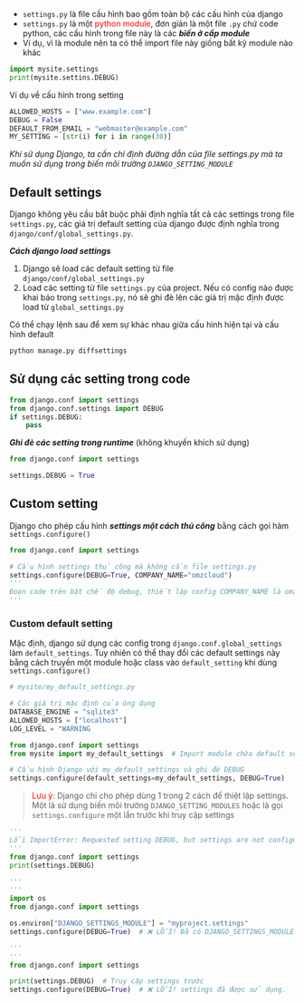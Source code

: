 * `settings.py` là file cấu hình bao gồm toàn bộ các cấu hình của django
* `settings.py` là một <span style="color:rgb(255, 0, 0)">python module</span>, đơn giản là một file `.py` chứ code python, các cấu hình trong file này là các ***biến ở cấp module***
* Ví dụ, vì là module nên ta có thể import file này giống bất kỳ module nào khác
```python
import mysite.settings
print(mysite.settins.DEBUG)
```

Ví dụ về cấu hình trong setting
```python
ALLOWED_HOSTS = ["www.example.com"]
DEBUG = False
DEFAULT_FROM_EMAIL = "webmaster@example.com"
MY_SETTING = [str(i) for i in range(30)]
```

*Khi sử dụng Django, ta cần chỉ định đường dẫn của file settings.py mà ta muốn sử dụng trong biến môi trường `DJANGO_SETTING_MODULE`*

## Default settings
Django không yêu cầu bắt buộc phải định nghĩa tất cả các settings trong file `settings.py`, các giá trị default setting của django được định nghĩa trong `django/conf/global_settings.py`.

***Cách django load settings***
1. Django sẽ load các default setting từ file `django/conf/global_settings.py`
2. Load các setting từ file `settings.py` của project. Nếu có config nào được khai báo trong `settings.py`, nó sẽ ghi đè lên các giá trị mặc định được load từ `global_settings.py`

Có thể chạy lệnh sau để xem sự khác nhau giữa cấu hình hiện tại và cấu hình default
```bash
python manage.py diffsettings
```

## Sử dụng các setting trong code
```python
from django.conf import settings
from django.conf.settings import DEBUG
if settings.DEBUG:
	pass
```

***Ghi đè các setting trong runtime*** (không khuyến khích sử dụng)
```python
from django.conf import settings

settings.DEBUG = True
```

## Custom setting
Django cho phép cấu hình ***settings một cách thủ công*** bằng cách gọi hàm `settings.configure()`
```python
from django.conf import settings

# Cấu hình settings thủ công mà không cần file settings.py
settings.configure(DEBUG=True, COMPANY_NAME="omzcloud")
'''
Đoạn code trên bật chế độ debug, thiết lập config COMPANY_NAME là omzcloud
'''
```

### Custom default setting
Mặc định, django sử dụng các config trong `django.conf.global_settings` làm `default_settings`. Tuy nhiên có thể thay đổi các default settings này bằng cách truyền một module hoặc class vào `default_setting` khi dùng `settings.configure()`
```python
# mysite/my_default_settings.py

# Các giá trị mặc định của ứng dụng
DATABASE_ENGINE = "sqlite3"
ALLOWED_HOSTS = ["localhost"]
LOG_LEVEL = "WARNING
```

```python
from django.conf import settings
from mysite import my_default_settings  # Import module chứa default settings

# Cấu hình Django với my_default_settings và ghi đè DEBUG
settings.configure(default_settings=my_default_settings, DEBUG=True)
```

> <span style="color: red">Lưu ý</span>: Django chỉ cho phép dùng 1 trong 2 cách để thiệt lập settings. Một là sử dụng biến môi trường `DJANGO_SETTING_MODULES` hoặc là gọi `settings.configure` một lần trước khi truy cập settings

```python
'''
Lỗi ImportError: Requested setting DEBUG, but settings are not configured do Django không biết lấy settings từ đâu vì bạn chưa đặt DJANGO_SETTINGS_MODULE hoặc gọi configure().
'''
from django.conf import settings
print(settings.DEBUG) 

'''
'''
import os
from django.conf import settings

os.environ["DJANGO_SETTINGS_MODULE"] = "myproject.settings"
settings.configure(DEBUG=True)  # ❌ LỖI! Đã có DJANGO_SETTINGS_MODULE rồi.

'''
'''
from django.conf import settings

print(settings.DEBUG)  # Truy cập settings trước
settings.configure(DEBUG=True)  # ❌ LỖI! settings đã được sử dụng.
```